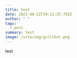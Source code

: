 ```yaml
---
title: test
date: 2021-08-22T19:12:25.792Z
author: " "
tags:
  - post
summary: test
image: /site/img/gullibot.png
---
```

test